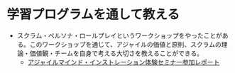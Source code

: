 # 学習プログラムを通して教える

- スクラム・ペルソナ・ロールプレイというワークショップをやったことがある。このワークショップを通じて、アジャイルの価値と原則、スクラムの理論・価値観・チームを自身で考える大切さを教えることができる。
  + [アジャイルマインド・インストレーション体験セミナー参加レポート](https://sonomirai.hatenablog.com/entry/2020/01/24/211101)